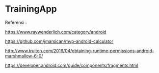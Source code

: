 # TrainingApp

Referensi :

https://www.raywenderlich.com/category/android

https://github.com/jmarsican/mvp-android-calculator

http://www.truiton.com/2016/04/obtaining-runtime-permissions-android-marshmallow-6-0/

https://developer.android.com/guide/components/fragments.html
